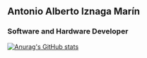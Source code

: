 ## Antonio Alberto Iznaga Marín
### Software and Hardware Developer
[![Anurag's GitHub stats](https://github-readme-stats.vercel.app/api?username=antuan96314)](https://github.com/anuraghazra/github-readme-stats)


<!--
**antuan96314/antuan96314** is a ✨ _special_ ✨ repository because its `README.md` (this file) appears on your GitHub profile.

Here are some ideas to get you started:

- 🔭 I’m currently working on ...
- 🌱 I’m currently learning ...
- 👯 I’m looking to collaborate on ...
- 🤔 I’m looking for help with ...
- 💬 Ask me about ...
- 📫 How to reach me: ...
- 😄 Pronouns: ...
- ⚡ Fun fact: ...
-->
